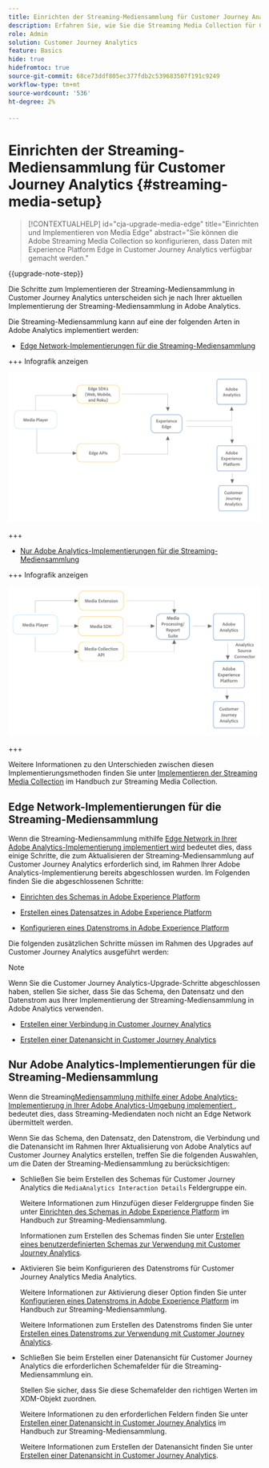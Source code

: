```yaml
---
title: Einrichten der Streaming-Mediensammlung für Customer Journey Analytics
description: Erfahren Sie, wie Sie die Streaming Media Collection für Customer Journey Analytics einrichten
role: Admin
solution: Customer Journey Analytics
feature: Basics
hide: true
hidefromtoc: true
source-git-commit: 68ce73ddf805ec377fdb2c539683507f191c9249
workflow-type: tm+mt
source-wordcount: '536'
ht-degree: 2%

---
```


# Einrichten der Streaming-Mediensammlung für Customer Journey Analytics {#streaming-media-setup}

<!-- markdownlint-disable MD034 -->

>[!CONTEXTUALHELP]
>id="cja-upgrade-media-edge"
>title="Einrichten und Implementieren von Media Edge"
>abstract="Sie können die Adobe Streaming Media Collection so konfigurieren, dass Daten mit Experience Platform Edge in Customer Journey Analytics verfügbar gemacht werden."

<!-- markdownlint-enable MD034 -->

{{upgrade-note-step}}

Die Schritte zum Implementieren der Streaming-Mediensammlung in Customer Journey Analytics unterscheiden sich je nach Ihrer aktuellen Implementierung der Streaming-Mediensammlung in Adobe Analytics.

Die Streaming-Mediensammlung kann auf eine der folgenden Arten in Adobe Analytics implementiert werden:

* [Edge Network-Implementierungen für die Streaming-Mediensammlung](#edge-network-implementations)

+++ Infografik anzeigen

  ![Implementierung von Streaming-Medien in Edge](assets/streaming-media-edge.png)

+++

* [Nur Adobe Analytics-Implementierungen für die Streaming-Mediensammlung](#adobe-analytics-only-implementations)

+++ Infografik anzeigen

  ![Nur Analytics-Implementierung](assets/analytics-implementation.png)

+++

Weitere Informationen zu den Unterschieden zwischen diesen Implementierungsmethoden finden Sie unter [Implementieren der Streaming Media Collection](https://experienceleague.adobe.com/en/docs/media-analytics/using/implementation/overview) im Handbuch zur Streaming Media Collection.

## Edge Network-Implementierungen für die Streaming-Mediensammlung

Wenn die Streaming-Mediensammlung mithilfe [ Edge Network in Ihrer Adobe Analytics-Implementierung implementiert wird](https://experienceleague.adobe.com/en/docs/media-analytics/using/implementation/overview#edge-implementation-methods) bedeutet dies, dass einige Schritte, die zum Aktualisieren der Streaming-Mediensammlung auf Customer Journey Analytics erforderlich sind, im Rahmen Ihrer Adobe Analytics-Implementierung bereits abgeschlossen wurden. Im Folgenden finden Sie die abgeschlossenen Schritte:

* [Einrichten des Schemas in Adobe Experience Platform](https://experienceleague.adobe.com/en/docs/media-analytics/using/implementation/edge-recommended/media-edge-sdk/implementation-edge#set-up-the-schema-in-adobe-experience-platform)

* [Erstellen eines Datensatzes in Adobe Experience Platform](https://experienceleague.adobe.com/en/docs/media-analytics/using/implementation/edge-recommended/media-edge-sdk/implementation-edge#create-a-dataset-in-adobe-experience-platform)

* [Konfigurieren eines Datenstroms in Adobe Experience Platform](https://experienceleague.adobe.com/en/docs/media-analytics/using/implementation/edge-recommended/media-edge-sdk/implementation-edge#configure-a-datastream-in-adobe-experience-platform)

Die folgenden zusätzlichen Schritte müssen im Rahmen des Upgrades auf Customer Journey Analytics ausgeführt werden:

>[!NOTE]
>
>Wenn Sie die Customer Journey Analytics-Upgrade-Schritte abgeschlossen haben, stellen Sie sicher, dass Sie das Schema, den Datensatz und den Datenstrom aus Ihrer Implementierung der Streaming-Mediensammlung in Adobe Analytics verwenden.

* [Erstellen einer Verbindung in Customer Journey Analytics](/help/getting-started/cja-upgrade/cja-upgrade-connection.md)

* [Erstellen einer Datenansicht in Customer Journey Analytics](/help/getting-started/cja-upgrade/cja-upgrade-dataview.md)


## Nur Adobe Analytics-Implementierungen für die Streaming-Mediensammlung

Wenn die Streaming[Mediensammlung mithilfe einer Adobe Analytics-Implementierung in Ihrer Adobe Analytics-Umgebung implementiert ](https://experienceleague.adobe.com/en/docs/media-analytics/using/implementation/overview#adobe-analytics-only-implementation-methods), bedeutet dies, dass Streaming-Mediendaten noch nicht an Edge Network übermittelt werden.

Wenn Sie das Schema, den Datensatz, den Datenstrom, die Verbindung und die Datenansicht im Rahmen Ihrer Aktualisierung von Adobe Analytics auf Customer Journey Analytics erstellen, treffen Sie die folgenden Auswahlen, um die Daten der Streaming-Mediensammlung zu berücksichtigen:

* Schließen Sie beim Erstellen des Schemas für Customer Journey Analytics die `MediaAnalytics Interaction Details` Feldergruppe ein.

  Weitere Informationen zum Hinzufügen dieser Feldergruppe finden Sie unter [Einrichten des Schemas in Adobe Experience Platform](https://experienceleague.adobe.com/en/docs/media-analytics/using/implementation/edge-recommended/media-edge-sdk/implementation-edge#set-up-the-schema-in-adobe-experience-platform) im Handbuch zur Streaming-Mediensammlung.

  Informationen zum Erstellen des Schemas finden Sie unter [Erstellen eines benutzerdefinierten Schemas zur Verwendung mit Customer Journey Analytics](/help/getting-started/cja-upgrade/cja-upgrade-schema-create.md).

* Aktivieren Sie beim Konfigurieren des Datenstroms für Customer Journey Analytics Media Analytics.

  Weitere Informationen zur Aktivierung dieser Option finden Sie unter [Konfigurieren eines Datenstroms in Adobe Experience Platform](https://experienceleague.adobe.com/en/docs/media-analytics/using/implementation/edge-recommended/media-edge-sdk/implementation-edge#configure-a-datastream-in-adobe-experience-platform) im Handbuch zur Streaming-Mediensammlung.

  Weitere Informationen zum Erstellen des Datenstroms finden Sie unter [Erstellen eines Datenstroms zur Verwendung mit Customer Journey Analytics](/help/getting-started/cja-upgrade/cja-upgrade-datastream.md).

* Schließen Sie beim Erstellen einer Datenansicht für Customer Journey Analytics die erforderlichen Schemafelder für die Streaming-Mediensammlung ein.

  Stellen Sie sicher, dass Sie diese Schemafelder den richtigen Werten im XDM-Objekt zuordnen.

  Weitere Informationen zu den erforderlichen Feldern finden Sie unter [Erstellen einer Datenansicht in Customer Journey Analytics](/help/getting-started/cja-upgrade/cja-upgrade-dataview.md) im Handbuch zur Streaming-Mediensammlung.

  Weitere Informationen zum Erstellen der Datenansicht finden Sie unter [Erstellen einer Datenansicht in Customer Journey Analytics](/help/getting-started/cja-upgrade/cja-upgrade-dataview.md).


